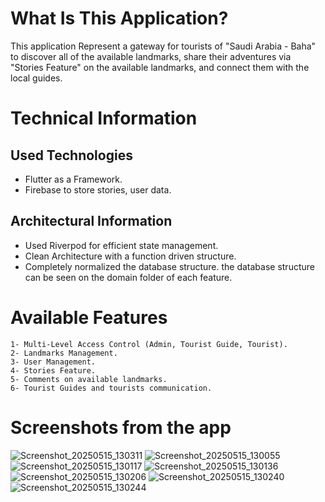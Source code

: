 # What Is This Application?
This application Represent a gateway for tourists of "Saudi Arabia - Baha" to discover all of the available landmarks, share their adventures via "Stories Feature" on the available landmarks, and connect them with the local guides.

# Technical Information

## Used Technologies
* Flutter as a Framework.
* Firebase to store stories, user data.

## Architectural Information
* Used Riverpod for efficient state management.
* Clean Architecture with a function driven structure.
* Completely normalized the database structure.
the database structure can be seen on the domain folder of each feature.

# Available Features
    1- Multi-Level Access Control (Admin, Tourist Guide, Tourist).
    2- Landmarks Management.
    3- User Management.
    4- Stories Feature.
    5- Comments on available landmarks.
    6- Tourist Guides and tourists communication.

# Screenshots from the app
![Screenshot_20250515_130311](https://github.com/user-attachments/assets/54e8d903-d540-4129-ba48-32616bc5aa88)
![Screenshot_20250515_130055](https://github.com/user-attachments/assets/d5aef9d7-d3ab-40ee-9edc-0d65312295e3)
![Screenshot_20250515_130117](https://github.com/user-attachments/assets/06d87a3b-e563-4b77-9496-cc4a05b83b3a)
![Screenshot_20250515_130136](https://github.com/user-attachments/assets/204cee54-3f35-47e2-80bb-77b0697228aa)
![Screenshot_20250515_130206](https://github.com/user-attachments/assets/d355fee7-2306-47b2-a2c2-1f3e6eaa5d0b)
![Screenshot_20250515_130240](https://github.com/user-attachments/assets/9de41c95-3c7a-4b03-bbaa-3a7c77f64549)
![Screenshot_20250515_130244](https://github.com/user-attachments/assets/d7a66576-dd97-425b-a603-06e004aa87ed)
